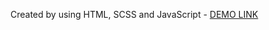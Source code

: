 Created by using HTML, SCSS and JavaScript
    - [DEMO LINK](https://amelentieva.github.io/<repo_name>/)

